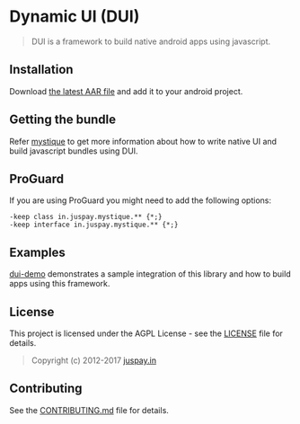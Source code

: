 # Dynamic UI (DUI)
> DUI is a framework to build native android apps using javascript.



## Installation

Download [the latest AAR file][1] and add it to your android project.



## Getting the bundle

Refer [mystique](https://github.com/juspay/mystique) to get more information about how to write native UI and build javascript bundles using DUI.



## ProGuard

If you are using ProGuard you might need to add the following options:

```
-keep class in.juspay.mystique.** {*;}
-keep interface in.juspay.mystique.** {*;}

```


## Examples

[dui-demo](dui-demo) demonstrates a sample integration of this library and how to build apps using this framework.



## License

This project is licensed under the AGPL License - see the [LICENSE](LICENSE) file for details.
> Copyright (c) 2012-2017 [juspay.in](https://www.juspay.in)


## Contributing

See the [CONTRIBUTING.md](CONTRIBUTING.md) file for details.


[1]: https://s3-ap-southeast-1.amazonaws.com/juspay-assets-public/dui/in/juspay/mystique/0.2.13/mystique-0.2.13.aar
